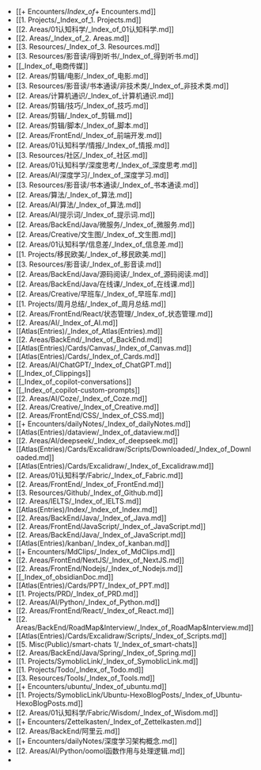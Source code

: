 - [[+ Encounters/_Index_of_+ Encounters.md]]
- [[1. Projects/_Index_of_1. Projects.md]]
- [[2. Areas/01认知科学/_Index_of_01认知科学.md]]
- [[2. Areas/_Index_of_2. Areas.md]]
- [[3. Resources/_Index_of_3. Resources.md]]
- [[3. Resources/影音读/得到听书/_Index_of_得到听书.md]]
- [[_Index_of_电商传媒]]
- [[2. Areas/剪辑/电影/_Index_of_电影.md]]
- [[3. Resources/影音读/书本通读/非技术类/_Index_of_非技术类.md]]
- [[2. Areas/计算机通识/_Index_of_计算机通识.md]]
- [[2. Areas/剪辑/技巧/_Index_of_技巧.md]]
- [[2. Areas/剪辑/_Index_of_剪辑.md]]
- [[2. Areas/剪辑/脚本/_Index_of_脚本.md]]
- [[2. Areas/FrontEnd/_Index_of_前端开发.md]]
- [[2. Areas/01认知科学/情报/_Index_of_情报.md]]
- [[3. Resources/社区/_Index_of_社区.md]]
- [[2. Areas/01认知科学/深度思考/_Index_of_深度思考.md]]
- [[2. Areas/AI/深度学习/_Index_of_深度学习.md]]
- [[3. Resources/影音读/书本通读/_Index_of_书本通读.md]]
- [[2. Areas/算法/_Index_of_算法.md]]
- [[2. Areas/AI/算法/_Index_of_算法.md]]
- [[2. Areas/AI/提示词/_Index_of_提示词.md]]
- [[2. Areas/BackEnd/Java/微服务/_Index_of_微服务.md]]
- [[2. Areas/Creative/文生图/_Index_of_文生图.md]]
- [[2. Areas/01认知科学/信息差/_Index_of_信息差.md]]
- [[1. Projects/移民欧美/_Index_of_移民欧美.md]]
- [[3. Resources/影音读/_Index_of_影音读.md]]
- [[2. Areas/BackEnd/Java/源码阅读/_Index_of_源码阅读.md]]
- [[2. Areas/BackEnd/Java/在线课/_Index_of_在线课.md]]
- [[2. Areas/Creative/早班车/_Index_of_早班车.md]]
- [[1. Projects/周月总结/_Index_of_周月总结.md]]
- [[2. Areas/FrontEnd/React/状态管理/_Index_of_状态管理.md]]
- [[2. Areas/AI/_Index_of_AI.md]]
- [[Atlas(Entries)/_Index_of_Atlas(Entries).md]]
- [[2. Areas/BackEnd/_Index_of_BackEnd.md]]
- [[Atlas(Entries)/Cards/Canvas/_Index_of_Canvas.md]]
- [[Atlas(Entries)/Cards/_Index_of_Cards.md]]
- [[2. Areas/AI/ChatGPT/_Index_of_ChatGPT.md]]
- [[_Index_of_Clippings]]
- [[_Index_of_copilot-conversations]]
- [[_Index_of_copilot-custom-prompts]]
- [[2. Areas/AI/Coze/_Index_of_Coze.md]]
- [[2. Areas/Creative/_Index_of_Creative.md]]
- [[2. Areas/FrontEnd/CSS/_Index_of_CSS.md]]
- [[+ Encounters/dailyNotes/_Index_of_dailyNotes.md]]
- [[Atlas(Entries)/dataview/_Index_of_dataview.md]]
- [[2. Areas/AI/deepseek/_Index_of_deepseek.md]]
- [[Atlas(Entries)/Cards/Excalidraw/Scripts/Downloaded/_Index_of_Downloaded.md]]
- [[Atlas(Entries)/Cards/Excalidraw/_Index_of_Excalidraw.md]]
- [[2. Areas/01认知科学/Fabric/_Index_of_Fabric.md]]
- [[2. Areas/FrontEnd/_Index_of_FrontEnd.md]]
- [[3. Resources/Github/_Index_of_Github.md]]
- [[2. Areas/IELTS/_Index_of_IELTS.md]]
- [[Atlas(Entries)/Index/_Index_of_Index.md]]
- [[2. Areas/BackEnd/Java/_Index_of_Java.md]]
- [[2. Areas/FrontEnd/JavaScript/_Index_of_JavaScript.md]]
- [[2. Areas/BackEnd/Java/_Index_of_JavaScript.md]]
- [[Atlas(Entries)/kanban/_Index_of_kanban.md]]
- [[+ Encounters/MdClips/_Index_of_MdClips.md]]
- [[2. Areas/FrontEnd/NextJS/_Index_of_NextJS.md]]
- [[2. Areas/FrontEnd/Nodejs/_Index_of_Nodejs.md]]
- [[_Index_of_obsidianDoc.md]]
- [[Atlas(Entries)/Cards/PPT/_Index_of_PPT.md]]
- [[1. Projects/PRD/_Index_of_PRD.md]]
- [[2. Areas/AI/Python/_Index_of_Python.md]]
- [[2. Areas/FrontEnd/React/_Index_of_React.md]]
- [[2. Areas/BackEnd/RoadMap&Interview/_Index_of_RoadMap&Interview.md]]
- [[Atlas(Entries)/Cards/Excalidraw/Scripts/_Index_of_Scripts.md]]
- [[5. Misc(Public)/smart-chats 1/_Index_of_smart-chats]]
- [[2. Areas/BackEnd/Java/Spring/_Index_of_Spring.md]]
- [[1. Projects/SymoblicLink/_Index_of_SymoblicLink.md]]
- [[1. Projects/Todo/_Index_of_Todo.md]]
- [[3. Resources/Tools/_Index_of_Tools.md]]
- [[+ Encounters/ubuntu/_Index_of_ubuntu.md]]
- [[1. Projects/SymoblicLink/Ubuntu-HexoBlogPosts/_Index_of_Ubuntu-HexoBlogPosts.md]]
- [[2. Areas/01认知科学/Fabric/Wisdom/_Index_of_Wisdom.md]]
- [[+ Encounters/Zettelkasten/_Index_of_Zettelkasten.md]]
- [[2. Areas/BackEnd/阿里云.md]]
- [[+ Encounters/dailyNotes/深度学习架构概念.md]]
- [[2. Areas/AI/Python/oomol函数作用与处理逻辑.md]]
- 